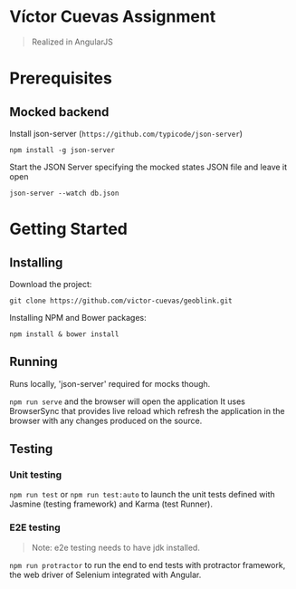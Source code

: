 # Víctor Cuevas Assignment

> Realized in AngularJS

# Prerequisites

## Mocked backend

Install json-server (`https://github.com/typicode/json-server`)
```
npm install -g json-server
```

Start the JSON Server specifying the mocked states JSON file and leave it open
```
json-server --watch db.json
```

# Getting Started

## Installing

Download the  project:
```
git clone https://github.com/victor-cuevas/geoblink.git
```

Installing NPM and Bower packages:
```
npm install & bower install
```

## Running
Runs locally, 'json-server' required for mocks though.

`npm run serve` and the browser will open the application
It uses BrowserSync that provides live reload which refresh the application in the browser with any changes produced on the source.   

## Testing

### Unit testing

`npm run test` or  `npm run test:auto` to launch the unit tests defined with Jasmine (testing framework) and Karma (test Runner).

### E2E testing
> Note: e2e testing needs to have jdk installed.

`npm run protractor`  to run the end to end tests with protractor framework, the web driver of Selenium integrated with Angular.
